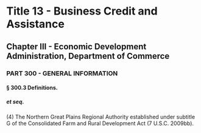 
# Title 13 - Business Credit and Assistance
## Chapter III - Economic Development Administration, Department of Commerce
### PART 300 - GENERAL INFORMATION
#### § 300.3 Definitions.
##### et seq.

(4) The Northern Great Plains Regional Authority established under subtitle G of the Consolidated Farm and Rural Development Act (7 U.S.C. 2009bb).
